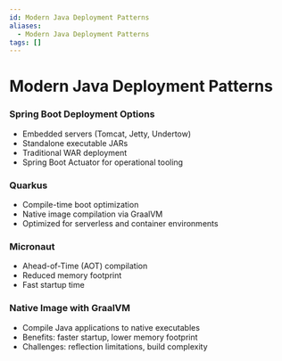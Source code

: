 ```yaml
---
id: Modern Java Deployment Patterns
aliases:
  - Modern Java Deployment Patterns
tags: []
---
```


# Modern Java Deployment Patterns

### Spring Boot Deployment Options

- Embedded servers (Tomcat, Jetty, Undertow)
- Standalone executable JARs
- Traditional WAR deployment
- Spring Boot Actuator for operational tooling

### Quarkus

- Compile-time boot optimization
- Native image compilation via GraalVM
- Optimized for serverless and container environments

### Micronaut

- Ahead-of-Time (AOT) compilation
- Reduced memory footprint
- Fast startup time

### Native Image with GraalVM

- Compile Java applications to native executables
- Benefits: faster startup, lower memory footprint
- Challenges: reflection limitations, build complexity
